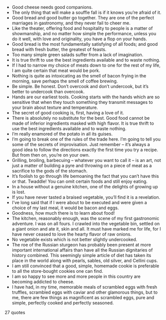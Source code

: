  - Good cheese needs good companions.
 - The only thing that will make a souffle fall is if it knows you’re afraid of it.
 - Good bread and good butter go together. They are one of the perfect marriages in gastronomy, and they never fail to cheer me.
 - Like the theater, offering food and hospitality to people is a matter of showmanship, and no matter how simple the performance, unless you do it well, with love and originality, you have a flop on your hands.
 - Good bread is the most fundamentally satisfying of all foods; and good bread with fresh butter, the greatest of feasts.
 - Too many simple green salads suffer from a lack of imagination.
 - It is true thrift to use the best ingredients available and to waste nothing.
 - If I had to narrow my choice of meats down to one for the rest of my life, I am quite certain that meat would be pork.
 - Nothing is quite as intoxicating as the smell of bacon frying in the morning, save perhaps the smell of coffee brewing.
 - Be simple. Be honest. Don’t overcook and don’t undercook, but it’s better to undercook than overcook.
 - Hands are our earliest tools. Cooking starts with the hands which are so sensitive that when they touch something they transmit messages to your brain about texture and temperature.
 - The secret of good cooking is, first, having a love of it.
 - There is absolutely no substitute for the best. Good food cannot be made of inferior ingredients masked with high flavor. It is true thrift to use the best ingredients available and to waste nothing.
 - I’m really enamored of the potato in all its guises.
 - I’m going to break one of the rules of the trade here. I’m going to tell you some of the secrets of improvisation. Just remember – it’s always a good idea to follow the directions exactly the first time you try a recipe. But from then on, you’re on your own.
 - Grilling, broiling, barbecuing – whatever you want to call it – is an art, not just a matter of building a pyre and throwing on a piece of meat as a sacrifice to the gods of the stomach.
 - It’s foolish to go through life bemoaning the fact that you can’t have this or that. Twaddle! You can omit certain foods and still enjoy eating.
 - In a house without a genuine kitchen, one of the delights of growing up is lost.
 - If you have never tasted a braised vegetable, you’ll find it is a revelation.
 - I’ve long said that if I were about to be executed and were given a choice of my last meal, it would be bacon and eggs.
 - Goodness, how much there is to learn about food!
 - The kitchen, reasonably enough, was the scene of my first gastronomic adventure. I was on all fours. I crawled into the vegetable bin, settled on a giant onion and ate it, skin and all. It must have marked me for life, for I have never ceased to love the hearty flavor of raw onions.
 - No vegetable exists which is not better slightly undercooked.
 - The roe of the Russian sturgeon has probably been present at more important international affairs than have all the Russian dignitaries of history combined. This seemingly simple article of diet has taken its place in the world along with pearls, sables, old silver, and Cellini cups.
 - I am still convinced that a good, simple, homemade cookie is preferable to all the store-bought cookies one can find.
 - I am so happy to see more and more people in this country are becoming addicted to cheese.
 - I have had, in my time, memorable meals of scrambled eggs with fresh truffles, scrambled eggs with caviar and other glamorous things, but to me, there are few things as magnificent as scrambled eggs, pure and simple, perfectly cooked and perfectly seasoned.

27 quotes